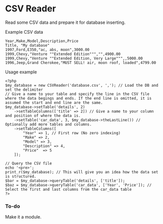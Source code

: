 # CSV Reader

Read some CSV data and prepare it for database inserting. 

Example CSV data

	Year,Make,Model,Description,Price
	Title, "My database"
	1997,Ford,E350,"ac, abs, moon",3000.00
	1999,Chevy,"Venture ""Extended Edition""","",4900.00
	1999,Chevy,"Venture ""Extended Edition, Very Large""",,5000.00
	1996,Jeep,Grand Cherokee,"MUST SELL! air, moon roof, loaded",4799.00

Usage example

	<?php 
	$my_database = new CSVReader('database.csv', ','); // Load the DB and set the delimiter
	// Give a name to your table and specify the line in the CSV file where the data begings and ends. If the end line is omitted, it is assumed the start and end line are the same.
	$my_database->setTable('details', 2) 
		->setTableColumns(['title' => 2]) // Give a name to your column and position of where the data is. 
		->setTable('car_data', 3, $my_database->theLastLine()) // Optionally add more tables and columns. 
		->setTableColumns([
			"Year" => 1, // First row (No zero indexing)
			"Make" => 2, 
			"Model" => 3, 
			"Description" => 4, 
			"Price"  => 5
		]);

	// Query the CSV file
	echo '<pre>';
	print_r($my_database); // This will give you an idea how the data set is structured.
	$bar = $my_database->queryTable('details', ['title']);
	$baz = $my_database->queryTable('car_data', ['Year', 'Price']); // Select the first and last columns from the car_data table
	?>

### To-do

Make it a module.
